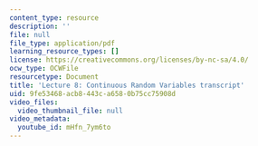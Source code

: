 ```yaml
---
content_type: resource
description: ''
file: null
file_type: application/pdf
learning_resource_types: []
license: https://creativecommons.org/licenses/by-nc-sa/4.0/
ocw_type: OCWFile
resourcetype: Document
title: 'Lecture 8: Continuous Random Variables transcript'
uid: 9fe53468-acb8-443c-a658-0b75cc75908d
video_files:
  video_thumbnail_file: null
video_metadata:
  youtube_id: mHfn_7ym6to
---
```

